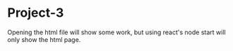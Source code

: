 # Project-3

Opening the html file will show some work, but using react's node start will only show the html page.
